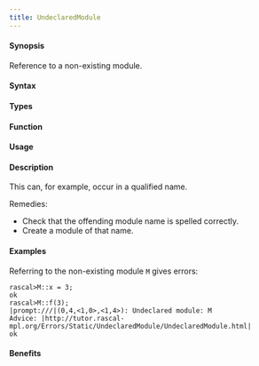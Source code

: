 ```yaml
---
title: UndeclaredModule
---
```


#### Synopsis

Reference to a non-existing module.

#### Syntax

#### Types

#### Function
       
#### Usage

#### Description

This can, for example, occur in a qualified name.

Remedies:

*  Check that the offending module name is spelled correctly.
*  Create a module of that name.

#### Examples

Referring to the non-existing module `M` gives errors:

```rascal-shell
rascal>M::x = 3;
ok
rascal>M::f(3);
|prompt:///|(0,4,<1,0>,<1,4>): Undeclared module: M
Advice: |http://tutor.rascal-mpl.org/Errors/Static/UndeclaredModule/UndeclaredModule.html|
ok
```

#### Benefits


